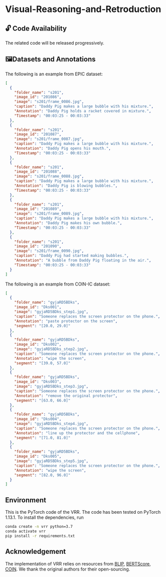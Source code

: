 # Visual-Reasoning-and-Retroduction

## 🔓 Code Availability

The related code will be released progressively.

## 🖼️Datasets and Annotations

The following is an example from EPIC dataset:

```json
[
  {
    "folder_name": "s201",
    "image_id": "201086",
    "image": "s201/frame_0086.jpg",
    "caption": "Daddy Pig makes a large bubble with his mixture.",
    "Annotation": "Daddy Pig holds a racket covered in mixture.",
    "Timestamp": "00:03:25 - 00:03:33"
  },
  {
    "folder_name": "s201",
    "image_id": "201087",
    "image": "s201/frame_0087.jpg",
    "caption": "Daddy Pig makes a large bubble with his mixture.",
    "Annotation": "Daddy Pig opens his mouth.",
    "Timestamp": "00:03:25 - 00:03:33"
  },
  {
    "folder_name": "s201",
    "image_id": "201088",
    "image": "s201/frame_0088.jpg",
    "caption": "Daddy Pig makes a large bubble with his mixture.",
    "Annotation": "Daddy Pig is blowing bubbles.",
    "Timestamp": "00:03:25 - 00:03:33"
  },
  {
    "folder_name": "s201",
    "image_id": "201089",
    "image": "s201/frame_0089.jpg",
    "caption": "Daddy Pig makes a large bubble with his mixture.",
    "Annotation": "Daddy Pig makes his own bubble.",
    "Timestamp": "00:03:25 - 00:03:33"
  },
  {
    "folder_name": "s201",
    "image_id": "201090",
    "image": "s201/frame_0090.jpg",
    "caption": "Daddy Pig had started making bubbles.",
    "Annotation": "A bubble from Daddy Pig floating in the air.",
    "Timestamp": "00:03:25 - 00:03:33"
  }
]
```

The following is an example from COIN-IC dataset:

```json
[
  {
    "folder_name": "gyjaRD5BDks",
    "image_id": "Dks001",
    "image": "gyjaRD5BDks_step1.jpg",
    "caption": "Someone replaces the screen protector on the phone.",
    "Annotation": "paste protector on the screen",
    "segment": "[20.0, 29.0]"
  },
  {
    "folder_name": "gyjaRD5BDks",
    "image_id": "Dks002",
    "image": "gyjaRD5BDks_step2.jpg",
    "caption": "Someone replaces the screen protector on the phone.",
    "Annotation": "wipe the screen",
    "segment": "[39.0, 57.0]"
  },
  {
    "folder_name": "gyjaRD5BDks",
    "image_id": "Dks003",
    "image": "gyjaRD5BDks_step3.jpg",
    "caption": "Someone replaces the screen protector on the phone.",
    "Annotation": "remove the original protector",
    "segment": "[63.0, 66.0]"
  },
  {
    "folder_name": "gyjaRD5BDks",
    "image_id": "Dks004",
    "image": "gyjaRD5BDks_step4.jpg",
    "caption": "Someone replaces the screen protector on the phone.",
    "Annotation": "line up the protector and the cellphone",
    "segment": "[71.0, 81.0]"
  },
  {
    "folder_name": "gyjaRD5BDks",
    "image_id": "Dks005",
    "image": "gyjaRD5BDks_step5.jpg",
    "caption": "Someone replaces the screen protector on the phone.",
    "Annotation": "wipe the screen",
    "segment": "[82.0, 96.0]"
  }
]
```

## Environment

This is the PyTorch code of the VRR. The code has been tested on PyTorch 1.13.1. To install the dependencies, run

```bash
conda create -n vrr python=3.7
conda activate vrr
pip install -r requirements.txt
```

## Acknowledgement

The implementation of VRR relies on resources from [BLIP](https://github.com/salesforce/BLIP), [BERTScore](https://github.com/Tiiiger/bert_score), [COIN](https://github.com/coin-dataset). We thank the original authors for their open-sourcing.


